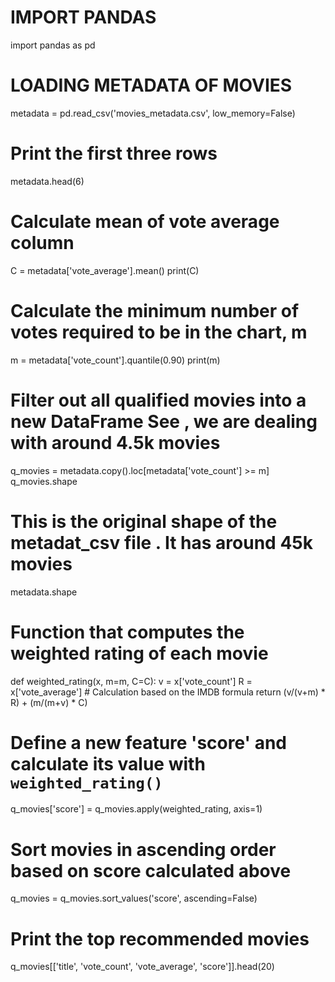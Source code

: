 # IMPORT PANDAS 
import pandas as pd 

#  LOADING METADATA OF MOVIES
metadata = pd.read_csv('movies_metadata.csv', low_memory=False)


# Print the first three rows
metadata.head(6)


# Calculate mean of vote average column
C = metadata['vote_average'].mean()
print(C)

# Calculate the minimum number of votes required to be in the chart, m
m = metadata['vote_count'].quantile(0.90)
print(m)

# Filter out all qualified movies into a new DataFrame          See , we are dealing with around 4.5k movies
q_movies = metadata.copy().loc[metadata['vote_count'] >= m]
q_movies.shape

# This is the original shape of the metadat_csv file . It has around 45k movies
metadata.shape


# Function that computes the weighted rating of each movie
def weighted_rating(x, m=m, C=C):
    v = x['vote_count']
    R = x['vote_average']
    # Calculation based on the IMDB formula
    return (v/(v+m) * R) + (m/(m+v) * C)
  
  # Define a new feature 'score' and calculate its value with `weighted_rating()`
q_movies['score'] = q_movies.apply(weighted_rating, axis=1)

# Sort movies in ascending order based on score calculated above
q_movies = q_movies.sort_values('score', ascending=False)


# Print the top recommended movies
q_movies[['title', 'vote_count', 'vote_average', 'score']].head(20)
